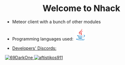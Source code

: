 
<h1 align="center">Welcome to Nhack</h1>

- Meteor client with a bunch of other modules
- Programming languages used:
<img src="https://raw.githubusercontent.com/devicons/devicon/master/icons/java/java-original.svg" alt="java" width="40" height="40"/> </a>   <a href="https://www.photoshop.com/en" target="_blank" rel="noreferrer">


- Developers' Discords:
<img src="https://img.shields.io/badge/Discord:-69DarkOne-gray.svg?colorA=5865F2&colorB=636ee2&style=for-the-badge" alt="69DarkOne" />
<img src="https://img.shields.io/badge/Discord:-aftistikos911-gray.svg?colorA=5865F2&colorB=636ee2&style=for-the-badge" alt="aftistikos911" />
